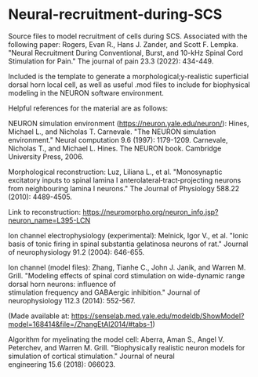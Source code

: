 # Neural-recruitment-during-SCS
Source files to model recruitment of cells during SCS. Associated with the following paper: Rogers, Evan R., Hans J. Zander, and Scott F. Lempka. "Neural Recruitment During Conventional, Burst, and 10-kHz Spinal Cord Stimulation for Pain." The journal of pain 23.3 (2022): 434-449.



Included is the template to generate a morphological;y-realistic superficial dorsal horn local cell, as well as useful .mod files to include for biophysical modeling in the NEURON software environment.

Helpful references for the material are as follows:

NEURON simulation environment (https://neuron.yale.edu/neuron/):
  Hines, Michael L., and Nicholas T. Carnevale. "The NEURON simulation environment." Neural computation 9.6 (1997): 1179-1209.
  Carnevale, Nicholas T., and Michael L. Hines. The NEURON book. Cambridge University Press, 2006.

Morphological reconstruction:
  Luz, Liliana L., et al. "Monosynaptic excitatory inputs to spinal lamina I anterolateral‐tract‐projecting neurons from neighbouring lamina I neurons." The Journal of   Physiology 588.22 (2010): 4489-4505.
  
  Link to reconstruction: https://neuromorpho.org/neuron_info.jsp?neuron_name=L395-LCN
  
Ion channel electrophysiology (experimental):
  Melnick, Igor V., et al. "Ionic basis of tonic firing in spinal substantia gelatinosa neurons of rat." Journal of neurophysiology 91.2 (2004): 646-655.
  
Ion channel (model files):
  Zhang, Tianhe C., John J. Janik, and Warren M. Grill. "Modeling effects of spinal cord stimulation on wide-dynamic range dorsal horn neurons: influence of  
  stimulation frequency and GABAergic inhibition." Journal of neurophysiology 112.3 (2014): 552-567.
  
  (Made available at: https://senselab.med.yale.edu/modeldb/ShowModel?model=168414&file=/ZhangEtAl2014/#tabs-1)
 
 Algorithm for myelinating the model cell:
  Aberra, Aman S., Angel V. Peterchev, and Warren M. Grill. "Biophysically realistic neuron models for simulation of cortical stimulation." Journal of neural     
  engineering 15.6 (2018): 066023.
  


  
